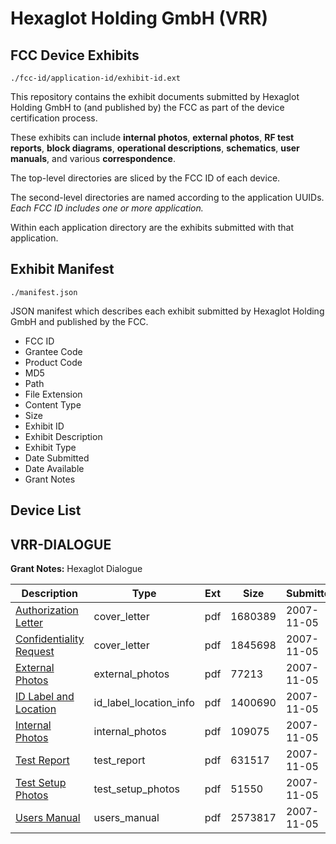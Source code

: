 # Hexaglot Holding GmbH (VRR)
## FCC Device Exhibits

```
./fcc-id/application-id/exhibit-id.ext
```

This repository contains the exhibit documents submitted by Hexaglot Holding GmbH to (and published by) the FCC as part of the device certification process.

These exhibits can include **internal photos**, **external photos**, **RF test reports**, **block diagrams**, **operational descriptions**, **schematics**, **user manuals**, and various **correspondence**.

The top-level directories are sliced by the FCC ID of each device.

The second-level directories are named according to the application UUIDs. *Each FCC ID includes one or more application.*

Within each application directory are the exhibits submitted with that application. 

## Exhibit Manifest

```
./manifest.json
```

JSON manifest which describes each exhibit submitted by Hexaglot Holding GmbH and published by the FCC.

- FCC ID
- Grantee Code
- Product Code
- MD5
- Path
- File Extension
- Content Type
- Size
- Exhibit ID
- Exhibit Description
- Exhibit Type
- Date Submitted
- Date Available
- Grant Notes

## Device List
## VRR-DIALOGUE
**Grant Notes:** Hexaglot Dialogue

| Description | Type | Ext | Size | Submitted | Available |
| ----------- | ---- | --- | ---- | --------- | --------- |
| [Authorization Letter](VRR-DIALOGUE/fb30e53b80d19c5a02b57eab7631c87c/864050.pdf) | cover_letter | pdf | 1680389 | 2007-11-05 | 2007-11-05 |
| [Confidentiality Request](VRR-DIALOGUE/fb30e53b80d19c5a02b57eab7631c87c/864051.pdf) | cover_letter | pdf | 1845698 | 2007-11-05 | 2007-11-05 |
| [External Photos](VRR-DIALOGUE/fb30e53b80d19c5a02b57eab7631c87c/864053.pdf) | external_photos | pdf | 77213 | 2007-11-05 | 2007-11-05 |
| [ID Label and Location](VRR-DIALOGUE/fb30e53b80d19c5a02b57eab7631c87c/864054.pdf) | id_label_location_info | pdf | 1400690 | 2007-11-05 | 2007-11-05 |
| [Internal Photos](VRR-DIALOGUE/fb30e53b80d19c5a02b57eab7631c87c/864055.pdf) | internal_photos | pdf | 109075 | 2007-11-05 | 2007-11-05 |
| [Test Report](VRR-DIALOGUE/fb30e53b80d19c5a02b57eab7631c87c/864059.pdf) | test_report | pdf | 631517 | 2007-11-05 | 2007-11-05 |
| [Test Setup Photos](VRR-DIALOGUE/fb30e53b80d19c5a02b57eab7631c87c/864060.pdf) | test_setup_photos | pdf | 51550 | 2007-11-05 | 2007-11-05 |
| [Users Manual](VRR-DIALOGUE/fb30e53b80d19c5a02b57eab7631c87c/864061.pdf) | users_manual | pdf | 2573817 | 2007-11-05 | 2007-11-05 |
